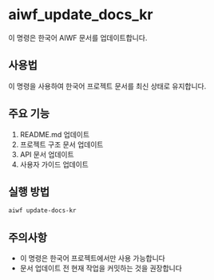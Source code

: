 # aiwf_update_docs_kr

이 명령은 한국어 AIWF 문서를 업데이트합니다.

## 사용법

이 명령을 사용하여 한국어 프로젝트 문서를 최신 상태로 유지합니다.

## 주요 기능

1. README.md 업데이트
2. 프로젝트 구조 문서 업데이트
3. API 문서 업데이트
4. 사용자 가이드 업데이트

## 실행 방법

```bash
aiwf update-docs-kr
```

## 주의사항

- 이 명령은 한국어 프로젝트에서만 사용 가능합니다
- 문서 업데이트 전 현재 작업을 커밋하는 것을 권장합니다